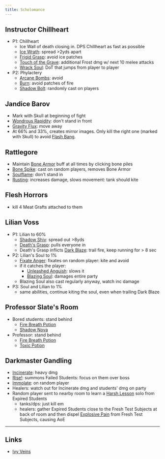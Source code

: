 ```yaml
---
title: Scholomance
---
```


## Instructor Chillheart
* P1: Chillheart
    * Ice Wall of death closing in. DPS Chillheart as fast as possible
    * [Ice Wrath](http://www.wowhead.com/spell=111610): spread >2yds apart
    * [Frigid Grasp](http://www.wowhead.com/spell=114886): avoid ice patches
    * [Touch of the Grave](http://www.wowhead.com/spell=111224): additional Frost dmg w/ next 10 melee attacks
    * [Wrack Soul](http://www.wowhead.com/spell=111631): DoT that jumps from player to player
* P2: Phylactery
    * [Arcane Bombs](http://www.wowhead.com/spell=113859): avoid
    * [Burn](http://www.wowhead.com/spell=120027): avoid patches of fire
    * [Shadow Bolt](http://www.wowhead.com/spell=113809): randomly cast on players

## Jandice Barov
* Mark with Skull at beginning of fight
* [Wondrous Rapidity](http://www.wowhead.com/spell=114061): don't stand in front
* [Gravity Flux](http://www.wowhead.com/spell=114038): move away
* At 66% and 33%, creates mirror images. Only kill the right one (marked with Skull) to avoid [Flash Bang](http://www.wowhead.com/spell=113866).

## Rattlegore
* Maintain [Bone Armor](http://www.wowhead.com/spell=113996) buff at all times by clicking bone piles
* [Bone Spike](http://www.wowhead.com/spell=113999): cast on random players, removes Bone Armor
* [Soulflame](http://www.wowhead.com/spell=114007): don't stand in
* [Rusting](http://www.wowhead.com/spell=113765): increases damage, slows movement: tank should kite

## Flesh Horrors
* kill 4 Meat Grafts attached to them

## Lilian Voss
* P1: Lilian to 60%
    * [Shadow Shiv](http://www.wowhead.com/spell=111775): spread out >8yds
    * [Death's Grasp](http://www.wowhead.com/spell=111570): pulls everyone in
    * Death's Grasp inflicts [Dark Blaze](http://www.wowhead.com/spell=111628): trail fire, keep running for > 8 sec
* P2: Lilian's Soul to 1%
    * [Fixate Anger](http://www.wowhead.com/spell=115350): fixates on random player: kite and avoid
    * if it catches the player:
        * [Unleashed Anguish](http://www.wowhead.com/spell=111649): slows it
        * [Blazing Soul](http://www.wowhead.com/spell=111642): damages entire party
    * Blazing Soul also cast regularly anyway, watch inc damage
* P3: Soul and Lilian to 1%
    * same abilities, continue kiting the soul, even when trailing Dark Blaze

## Professor Slate's Room
* Bored students: stand behind
    * [Fire Breath Potion](http://www.wowhead.com/spell=114872)
    * [Shadow Nova](http://www.wowhead.com/spell=114864)
* Professor: stand behind
    * [Fire Breath Potion](http://www.wowhead.com/spell=114872)
    * [Toxic Potion](http://www.wowhead.com/spell=114873)

## Darkmaster Gandling
* [Incinerate](http://www.wowhead.com/spell=113136): heavy dmg
* [Rise!](http://www.wowhead.com/spell=113143): summons Failed Students: focus on them over boss
* [Immolate](http://www.wowhead.com/spell=113141): on random player
* Healers: watch out for Incinerate dmg and students' dmg on party
* Random player sent to nearby room to learn a [Harsh Lesson](http://www.wowhead.com/spell=113395) solo from Expired Students
    * tanks/dps: just kill em
    * healers: gather Expired Students close to the Fresh Test Subjects at back of room and then dispel [Explosive Pain](http://www.wowhead.com/spell=113312) from Fresh Test Subjects, causing AoE

----

## Links
* [Ivy Veins](http://www.icy-veins.com/scholomance-wow-heroic-dungeon-guide)
